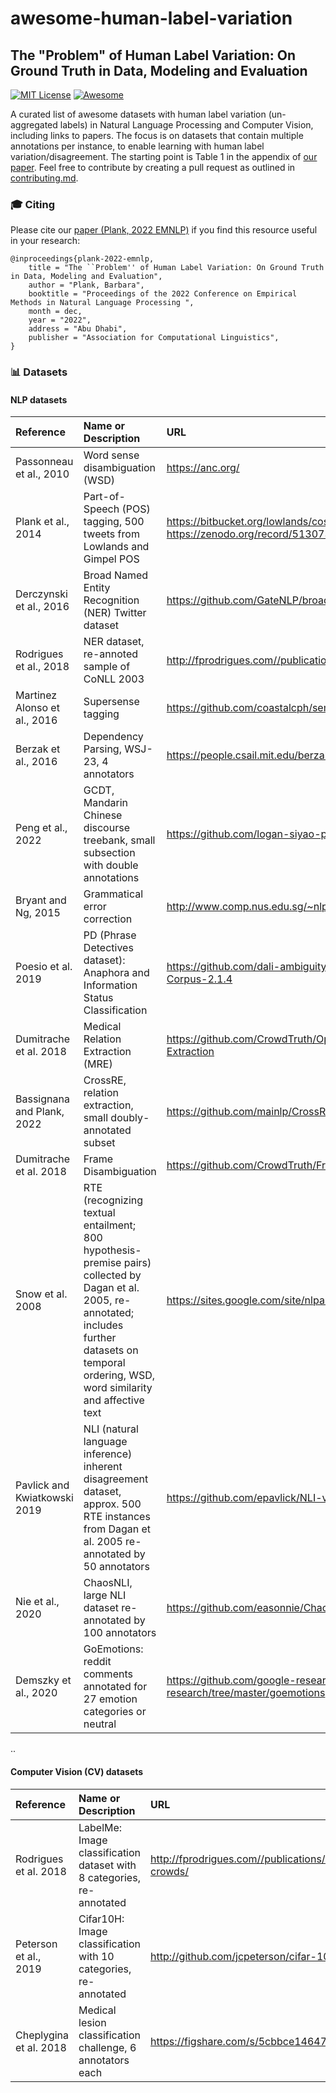 # awesome-human-label-variation
## The "Problem" of Human Label Variation: On Ground Truth in Data, Modeling and Evaluation

[![MIT License](https://img.shields.io/badge/license-MIT-green.svg)](https://opensource.org/licenses/MIT) [![Awesome](https://cdn.rawgit.com/sindresorhus/awesome/d7305f38d29fed78fa85652e3a63e154dd8e8829/media/badge.svg)](https://github.com/sindresorhus/awesome)

A curated list of awesome datasets with human label variation (un-aggregated labels) in Natural Language Processing and Computer Vision, including links to papers. The focus is on datasets that contain multiple annotations per instance, to enable learning with human label variation/disagreement. The starting point is Table 1 in the appendix of [our paper](). Feel free to contribute by creating a pull request as outlined in [contributing.md](contributing.md).

### :mortar_board: Citing 

Please cite our [paper (Plank, 2022 EMNLP)]() if you find this resource useful in your research:

```
@inproceedings{plank-2022-emnlp,
    title = "The ``Problem'' of Human Label Variation: On Ground Truth in Data, Modeling and Evaluation",
    author = "Plank, Barbara",
    booktitle = "Proceedings of the 2022 Conference on Empirical Methods in Natural Language Processing ",
    month = dec,
    year = "2022",
    address = "Abu Dhabi",
    publisher = "Association for Computational Linguistics",
}
```

### :bar_chart: Datasets

#### NLP datasets

| Reference | Name or Description | URL | 
|:----- |:----- |:----- |
| Passonneau et al., 2010 | Word sense disambiguation (WSD)  | https://anc.org/ | 
| Plank et al., 2014  | Part-of-Speech (POS) tagging, 500 tweets from Lowlands and Gimpel POS | https://bitbucket.org/lowlands/costsensitive-data/ or https://zenodo.org/record/5130737  |
| Derczynski et al., 2016 | Broad Named Entity Recognition (NER) Twitter dataset | https://github.com/GateNLP/broad_twitter_corpus | 
| Rodrigues et al., 2018 | NER dataset, re-annoted sample of CoNLL 2003 | http://fprodrigues.com//publications/deep-crowds/ | 
| Martinez Alonso et al., 2016 | Supersense tagging | https://github.com/coastalcph/semdax |
| Berzak et al., 2016 | Dependency Parsing, WSJ-23, 4 annotators | https://people.csail.mit.edu/berzak/agreement/ | 
| Peng et al., 2022 | GCDT, Mandarin Chinese discourse treebank, small subsection with double annotations | https://github.com/logan-siyao-peng/GCDT/tree/main/data | 
| Bryant and Ng, 2015   | Grammatical error correction | http://www.comp.nus.edu.sg/~nlp/sw/10gec_annotations.zip | 
| Poesio et al. 2019 | PD (Phrase Detectives dataset): Anaphora and Information Status Classification | https://github.com/dali-ambiguity/Phrase-Detectives-Corpus-2.1.4 |
 | Dumitrache et al. 2018 | Medical Relation Extraction (MRE) | https://github.com/CrowdTruth/Open-Domain-Relation-Extraction |
| Bassignana and Plank, 2022 | CrossRE, relation extraction, small doubly-annotated subset | https://github.com/mainlp/CrossRE |
| Dumitrache et al. 2018 | Frame Disambiguation | https://github.com/CrowdTruth/FrameDisambiguation | 
| Snow et al. 2008 | RTE (recognizing textual entailment; 800 hypothesis-premise pairs) collected by Dagan et al. 2005, re-annotated; includes further datasets on temporal ordering, WSD, word similarity and affective text  | https://sites.google.com/site/nlpannotations/ |
| Pavlick and Kwiatkowski 2019 | NLI (natural language inference) inherent disagreement dataset, approx. 500 RTE instances from Dagan et al. 2005 re-annotated by 50 annotators | https://github.com/epavlick/NLI-variation-data |
| Nie et al., 2020 | ChaosNLI, large NLI dataset re-annotated by 100 annotators | https://github.com/easonnie/ChaosNLI | 
| Demszky et al., 2020 | GoEmotions: reddit comments annotated for 27 emotion categories or neutral | https://github.com/google-research/google-research/tree/master/goemotions |

 ..
     
#### Computer Vision (CV) datasets

| Reference | Name or Description | URL | 
|:----- |:----- |:----- |    
| Rodrigues et al. 2018 | LabelMe: Image classification dataset with 8 categories, re-annotated   | http://fprodrigues.com//publications/deep-crowds/ |
| Peterson et al., 2019 | Cifar10H: Image classification with 10 categories, re-annotated | http://github.com/jcpeterson/cifar-10h | 
| Cheplygina et al. 2018 | Medical lesion classification challenge, 6 annotators each | https://figshare.com/s/5cbbce14647b66286544 |


